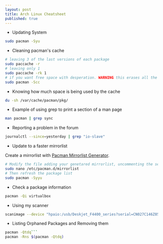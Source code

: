 ```yaml
---
layout: post
title: Arch Linux Cheatsheet
published: true
---
```


- Updating System

```bash
sudo pacman -Syu
```
    
- Cleaning pacman's cache

```bash
# leaving 3 of the last versions of each package
sudo paccache -r
# leaving only 1
sudo paccache -rk 1
# if you want free space with desperation. WARNING this erases all the cache
sudo pacman -Scc
```
  
- Knowing how much space is being used by the cache

```bash
du -sh /var/cache/pacman/pkg/
```

- Example of using grep to print a section of a man page

```bash
man pacman | grep sync
```

- Reporting a problem in the forum

```bash
journalctl --since=yesterday | grep "io-slave"
```
- Update to a faster mirrorlist

Create a mirrorlist with [Pacman Mirrorlist Generator](https://www.archlinux.org/mirrorlist/).

```bash
# Modify the file adding your genetared mirrorlist, uncommenting the servers
sudo nano /etc/pacman.d/mirrorlist
# Then refresh the package list
sudo pacman -Syyu
```
- Check a package information

```bash
pacman -Qi virtualbox
```

- Using my scanner

```bash
scanimage --device "hpaio:/usb/Deskjet_F4400_series?serial=CN027C146Z05C5" --format=tiff > test.tiff
```

- Listing Orphaned Packages and Removing them

```bash
pacman -Qtdq```
pacman -Rns $(pacman -Qtdq)

